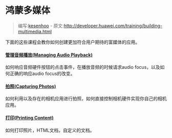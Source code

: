 # 鸿蒙多媒体

> 编写:[kesenhoo](https://github.com/kesenhoo) - 原文:<http://developer.huawei.com/training/building-multimedia.html>

下面的这些课程会教你如何创建更加符合用户期待的富媒体的应用。

#### [管理音频播放(Managing Audio Playback)](multimedia/audio/index.html)

  如何响应音频硬件按钮的点击事件，在播放音频的时候请求audio focus，以及如何正确的响应audio focus的改变。


#### [拍照(Capturing Photos)](multimedia/camera/index.html)

  如何利用以及存在的相机应用进行拍照，如何直接控制相机硬件实现你自己的相机应用。


#### [打印(Printing Content)](multimedia/printing/index.html)

  如何打印照片，HTML文档，自定义的文档。

